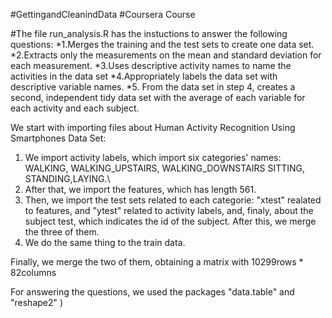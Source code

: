#GettingandCleanindData
#Coursera Course

#The file run_analysis.R has the instuctions to answer the following questions:
*1.Merges the training and the test sets to create one data set.
*2.Extracts only the measurements on the mean and standard deviation for each measurement. 
*3.Uses descriptive activity names to name the activities in the data set
*4.Appropriately labels the data set with descriptive variable names. 
*5. From the data set in step 4, creates a second, independent tidy data set with the average of each variable for each activity and each subject.

We start with importing files about Human Activity Recognition Using Smartphones Data Set:
1. We import activity labels, which import six categories' names: WALKING, WALKING_UPSTAIRS, WALKING_DOWNSTAIRS SITTING, STANDING,LAYING.\\
2. After that, we import the features, which has length 561.
3. Then, we import the test sets related to each categorie: "xtest" realated to features, and "ytest" related to activity labels, and,
finaly, about the subject test, which indicates the id of the subject. After this, we merge the three of them.
4. We do the same thing to the train data.

Finally, we merge the two of them, obtaining a matrix with 10299rows * 82columns

For answering the questions, we used the packages "data.table" and "reshape2" )
